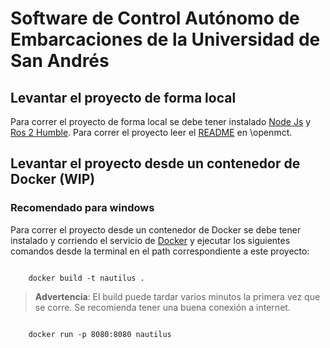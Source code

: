 # Software de Control Autónomo de Embarcaciones de la Universidad de San Andrés

## Levantar el proyecto de forma local

Para correr el proyecto de forma local se debe tener instalado [Node Js](https://nodejs.org/en) y [Ros 2 Humble](https://docs.ros.org/en/humble). Para correr el proyecto leer el [README](openmct\README.md) en \openmct.

## Levantar el proyecto desde un contenedor de Docker (WIP)

### Recomendado para windows

Para correr el proyecto desde un contenedor de Docker se debe tener instalado y corriendo el servicio de [Docker](https://docs.docker.com/get-docker/) y ejecutar los siguientes comandos desde la terminal en el path correspondiente a este proyecto:

```termial

    docker build -t nautilus .

```

> **Advertencia**: El build puede tardar varios minutos la primera vez que se corre. Se recomienda tener una buena conexión a internet.

```terminal

    docker run -p 8080:8080 nautilus

```
